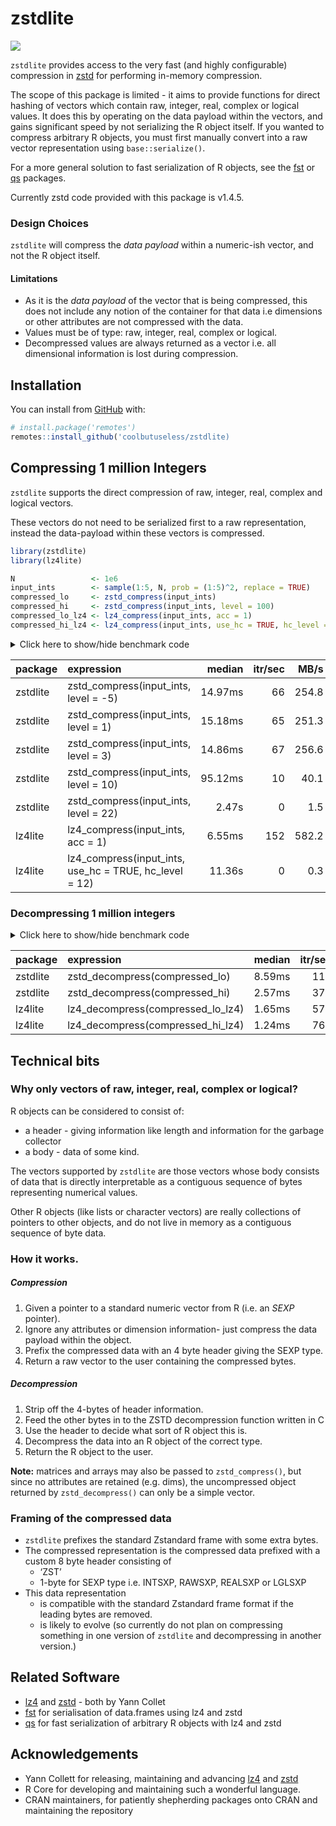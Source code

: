 
<!-- README.md is generated from README.Rmd. Please edit that file -->

# zstdlite

<!-- badges: start -->

![](https://img.shields.io/badge/cool-useless-green.svg)
<!-- badges: end -->

`zstdlite` provides access to the very fast (and highly configurable)
compression in [zstd](https://github.com/facebook/zstd) for performing
in-memory compression.

The scope of this package is limited - it aims to provide functions for
direct hashing of vectors which contain raw, integer, real, complex or
logical values. It does this by operating on the data payload within the
vectors, and gains significant speed by not serializing the R object
itself. If you wanted to compress arbitrary R objects, you must first
manually convert into a raw vector representation using
`base::serialize()`.

For a more general solution to fast serialization of R objects, see the
[fst](https://github.com/fstpackage/fst) or
[qs](https://cran.r-project.org/package=qs) packages.

Currently zstd code provided with this package is v1.4.5.

### Design Choices

`zstdlite` will compress the *data payload* within a numeric-ish vector,
and not the R object itself.

#### Limitations

  - As it is the *data payload* of the vector that is being compressed,
    this does not include any notion of the container for that data i.e
    dimensions or other attributes are not compressed with the data.
  - Values must be of type: raw, integer, real, complex or logical.
  - Decompressed values are always returned as a vector i.e. all
    dimensional information is lost during compression.

## Installation

You can install from
[GitHub](https://github.com/coolbutuseless/zstdlite) with:

``` r
# install.package('remotes')
remotes::install_github('coolbutuseless/zstdlite)
```

## Compressing 1 million Integers

`zstdlite` supports the direct compression of raw, integer, real,
complex and logical vectors.

These vectors do not need to be serialized first to a raw
representation, instead the data-payload within these vectors is
compressed.

``` r
library(zstdlite)
library(lz4lite)

N                 <- 1e6
input_ints        <- sample(1:5, N, prob = (1:5)^2, replace = TRUE)
compressed_lo     <- zstd_compress(input_ints)
compressed_hi     <- zstd_compress(input_ints, level = 100)
compressed_lo_lz4 <- lz4_compress(input_ints, acc = 1)
compressed_hi_lz4 <- lz4_compress(input_ints, use_hc = TRUE, hc_level = 12)
```

<details>

<summary> Click here to show/hide benchmark code </summary>

``` r
library(zstdlite)

res <- bench::mark(
  zstd_compress(input_ints, level =  -5),
  zstd_compress(input_ints, level =   1),
  zstd_compress(input_ints, level =   3),
  zstd_compress(input_ints, level =  10),
  zstd_compress(input_ints, level =  22),
  lz4_compress (input_ints, acc = 1),
  lz4_compress (input_ints, use_hc = TRUE, hc_level = 12),
  check = FALSE
)
```

</details>

| package  | expression                                                 |  median | itr/sec |  MB/s | compression\_ratio |
| :------- | :--------------------------------------------------------- | ------: | ------: | ----: | -----------------: |
| zstdlite | zstd\_compress(input\_ints, level = -5)                    | 14.97ms |      66 | 254.8 |              0.150 |
| zstdlite | zstd\_compress(input\_ints, level = 1)                     | 15.18ms |      65 | 251.3 |              0.131 |
| zstdlite | zstd\_compress(input\_ints, level = 3)                     | 14.86ms |      67 | 256.6 |              0.131 |
| zstdlite | zstd\_compress(input\_ints, level = 10)                    | 95.12ms |      10 |  40.1 |              0.106 |
| zstdlite | zstd\_compress(input\_ints, level = 22)                    |   2.47s |       0 |   1.5 |              0.076 |
| lz4lite  | lz4\_compress(input\_ints, acc = 1)                        |  6.55ms |     152 | 582.2 |              0.306 |
| lz4lite  | lz4\_compress(input\_ints, use\_hc = TRUE, hc\_level = 12) |  11.36s |       0 |   0.3 |              0.122 |

### Decompressing 1 million integers

<details>

<summary> Click here to show/hide benchmark code </summary>

``` r
res <- bench::mark(
  zstd_decompress(compressed_lo),
  zstd_decompress(compressed_hi),
  lz4_decompress(compressed_lo_lz4),
  lz4_decompress(compressed_hi_lz4),
  check = FALSE
)
```

</details>

| package  | expression                           | median | itr/sec |   MB/s |
| :------- | :----------------------------------- | -----: | ------: | -----: |
| zstdlite | zstd\_decompress(compressed\_lo)     | 8.59ms |     113 |  444.2 |
| zstdlite | zstd\_decompress(compressed\_hi)     | 2.57ms |     375 | 1486.8 |
| lz4lite  | lz4\_decompress(compressed\_lo\_lz4) | 1.65ms |     576 | 2306.0 |
| lz4lite  | lz4\_decompress(compressed\_hi\_lz4) | 1.24ms |     768 | 3067.4 |

## Technical bits

### Why only vectors of raw, integer, real, complex or logical?

R objects can be considered to consist of:

  - a header - giving information like length and information for the
    garbage collector
  - a body - data of some kind.

The vectors supported by `zstdlite` are those vectors whose body
consists of data that is directly interpretable as a contiguous sequence
of bytes representing numerical values.

Other R objects (like lists or character vectors) are really collections
of pointers to other objects, and do not live in memory as a contiguous
sequence of byte data.

### How it works.

##### Compression

1.  Given a pointer to a standard numeric vector from R (i.e. an *SEXP*
    pointer).
2.  Ignore any attributes or dimension information- just compress the
    data payload within the object.
3.  Prefix the compressed data with an 4 byte header giving the SEXP
    type.
4.  Return a raw vector to the user containing the compressed bytes.

##### Decompression

1.  Strip off the 4-bytes of header information.
2.  Feed the other bytes in to the ZSTD decompression function written
    in C
3.  Use the header to decide what sort of R object this is.
4.  Decompress the data into an R object of the correct type.
5.  Return the R object to the user.

**Note:** matrices and arrays may also be passed to `zstd_compress()`,
but since no attributes are retained (e.g. dims), the uncompressed
object returned by `zstd_decompress()` can only be a simple vector.

### Framing of the compressed data

  - `zstdlite` prefixes the standard Zstandard frame with some extra
    bytes.
  - The compressed representation is the compressed data prefixed with a
    custom 8 byte header consisting of
      - ‘ZST’
      - 1-byte for SEXP type i.e. INTSXP, RAWSXP, REALSXP or LGLSXP
  - This data representation
      - is compatible with the standard Zstandard frame format if the
        leading bytes are removed.
      - is likely to evolve (so currently do not plan on compressing
        something in one version of `zstdlite` and decompressing in
        another version.)

## Related Software

  - [lz4](https://github.com/lz4/lz4) and
    [zstd](https://github.com/facebook/zstd) - both by Yann Collet
  - [fst](https://github.com/fstpackage/fst) for serialisation of
    data.frames using lz4 and zstd
  - [qs](https://cran.r-project.org/package=qs) for fast serialization
    of arbitrary R objects with lz4 and zstd

## Acknowledgements

  - Yann Collett for releasing, maintaining and advancing
    [lz4](https://github.com/lz4/lz4) and
    [zstd](https://github.com/facebook/zstd)
  - R Core for developing and maintaining such a wonderful language.
  - CRAN maintainers, for patiently shepherding packages onto CRAN and
    maintaining the repository
